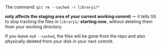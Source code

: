 
The command:
`git rm --cached -r library1/*`

**only affects the staging area of your current working commit** — it tells Git to stop tracking the files in `library1/` **starting now**, without deleting them from your working directory.

If you leave out `--cached`, the files will be gone from the repo and also physically deleted from your disk in your next commit.